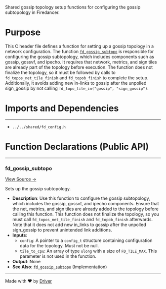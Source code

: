 <!--------------------------------------------------------------------------------->
<!-- IMPORTANT: This file is auto-generated by Driver (https://driver.ai). -------->
<!-- Manual edits may be overwritten on future commits. --------------------------->
<!--------------------------------------------------------------------------------->

Shared gossip topology setup functions for configuring the gossip subtopology in Firedancer.

# Purpose
This C header file defines a function for setting up a gossip topology in a network configuration. The function [`fd_gossip_subtopo`](<#fd_gossip_subtopo>) is responsible for configuring the gossip subtopology, which includes components such as gossip, gossvf, and ipecho. It requires that network, metrics, and sign tiles are already part of the topology before execution. The function does not finalize the topology, so it must be followed by calls to `fd_topos_net_tile_finish` and `fd_topob_finish` to complete the setup. Additionally, it avoids adding new in-links to gossip after the unpolled sign_gossip by not calling `fd_topo_tile_in("gossip", "sign_gossip")`.
# Imports and Dependencies

---
- `../../shared/fd_config.h`


# Function Declarations (Public API)

---
### fd\_gossip\_subtopo<!-- {{#callable_declaration:fd_gossip_subtopo}} -->
[View Source →](<../../../../../../src/app/firedancer-dev/commands/gossip.h#L14>)

Sets up the gossip subtopology.
- **Description**: Use this function to configure the gossip subtopology, which includes the gossip, gossvf, and ipecho components. Ensure that the net, metrics, and sign tiles are already added to the topology before calling this function. This function does not finalize the topology, so you must call `fd_topos_net_tile_finish` and `fd_topob_finish` afterwards. Note that it does not add new in_links to gossip after the unpolled sign_gossip to prevent unintended link additions.
- **Inputs**:
    - `config`: A pointer to a `config_t` structure containing configuration data for the topology. Must not be null.
    - `tile_to_cpu`: An array of type `ulong` with a size of `FD_TILE_MAX`. This parameter is not used in the function.
- **Output**: None
- **See Also**: [`fd_gossip_subtopo`](<gossip.c.md#fd_gossip_subtopo>)  (Implementation)



---
Made with ❤️ by [Driver](https://www.driver.ai/)